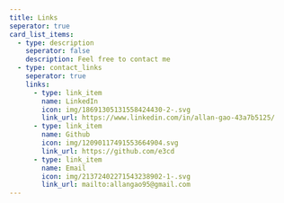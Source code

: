 ```yaml
---
title: Links
seperator: true
card_list_items:
  - type: description
    seperator: false
    description: Feel free to contact me
  - type: contact_links
    seperator: true
    links:
      - type: link_item
        name: LinkedIn
        icon: img/18691305131558424430-2-.svg
        link_url: https://www.linkedin.com/in/allan-gao-43a7b5125/
      - type: link_item
        name: Github
        icon: img/12090117491553664904.svg
        link_url: https://github.com/e3cd
      - type: link_item
        name: Email
        icon: img/21372402271543238902-1-.svg
        link_url: mailto:allangao95@gmail.com
---
```

